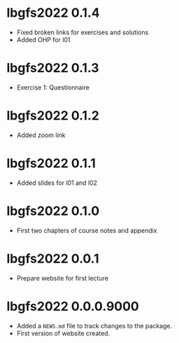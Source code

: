 # lbgfs2022 0.1.4

* Fixed broken links for exercises and solutions
* Added OHP for l01

# lbgfs2022 0.1.3

* Exercise 1: Questionnaire

# lbgfs2022 0.1.2

* Added zoom link

# lbgfs2022 0.1.1

* Added slides for l01 and l02

# lbgfs2022 0.1.0

* First two chapters of course notes and appendix

# lbgfs2022 0.0.1

* Prepare website for first lecture

# lbgfs2022 0.0.0.9000

* Added a `NEWS.md` file to track changes to the package.
* First version of website created.
